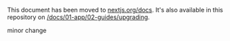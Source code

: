 This document has been moved to [nextjs.org/docs](https://nextjs.org/docs/app/getting-started/upgrading). It's also available in this repository on [/docs/01-app/02-guides/upgrading](/docs/01-app/02-guides/upgrading).

minor change
